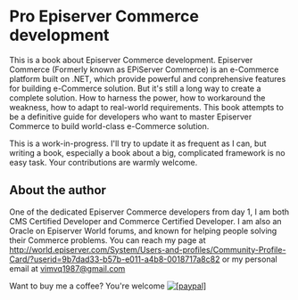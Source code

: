 # Pro Episerver Commerce development
This is a book about Episerver Commerce development. Episerver Commerce (Formerly known as EPiServer Commerce) is an e-Commerce platform built on .NET, which provide powerful and conprehensive features for building e-Commerce solution. But it's still a long way to create a complete solution. How to harness the power, how to workaround the weakness, how to adapt to real-world requirements. This book attempts to be a definitive guide for developers who want to master Episerver Commerce to build world-class e-Commerce solution.

This is a work-in-progress. I'll try to update it as frequent as I can, but writing a book, especially a book about a big, complicated framework is no easy task. Your contributions are warmly welcome.


## About the author
One of the dedicated Episerver Commerce developers from day 1, I am both CMS Certified Developer and Commerce Certified Developer. I am also an Oracle on Episerver World forums, and known for helping people solving their Commerce problems.
You can reach my page at http://world.episerver.com/System/Users-and-profiles/Community-Profile-Card/?userid=9b7dad33-b57b-e011-a4b8-0018717a8c82 or my personal email at vimvq1987@gmail.com

Want to buy me a coffee? You're welcome
<a href="https://www.paypal.com/cgi-bin/webscr?cmd=_donations&business=vimvq1987%40gmail%2ecom&lc=US&item_name=Pro%20Episerver%20Commerce&item_number=vimvq1987&currency_code=USD&bn=PP%2dDonationsBF%3abtn_donateCC_LG%2egif%3aNonHosted"><img src="https://www.paypalobjects.com/en_US/i/btn/btn_donate_LG.gif" alt="[paypal]" /></a>
